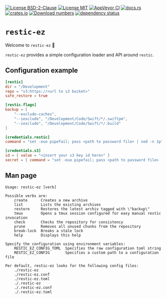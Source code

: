 [![License BSD-2-Clause](https://img.shields.io/badge/License-BSD--2--Clause-blue.svg)](https://opensource.org/licenses/BSD-2-Clause)
[![License MIT](https://img.shields.io/badge/License-MIT-blue.svg)](https://opensource.org/licenses/MIT)
[![AppVeyor CI](https://ci.appveyor.com/api/projects/status/github/KizzyCode/ResticEz-rust?svg=true)](https://ci.appveyor.com/project/KizzyCode/ResticEz-rust)
[![docs.rs](https://docs.rs/restic_ez/badge.svg)](https://docs.rs/restic_ez)
[![crates.io](https://img.shields.io/crates/v/restic_ez.svg)](https://crates.io/crates/restic_ez)
[![Download numbers](https://img.shields.io/crates/d/restic_ez.svg)](https://crates.io/crates/restic_ez)
[![dependency status](https://deps.rs/crate/restic_ez/0.1.3/status.svg)](https://deps.rs/crate/restic_ez/0.1.3)


# `restic-ez`
Welcome to `restic-ez` 🎉

`restic-ez` provides a simple configuration loader and API around `restic`.


## Configuration example
```toml
[restic]
dir = "/Development"
repo = "s3:https://<url to s3 bucket>"
safe_restore = true

[restic.flags]
backup = [
    "--exclude-caches",
    "--iexclude", "/Development/Code/Swift/*/.swiftpm",
    "--iexclude", "/Development/Code/Swift/*/.build"
]

[credentials.restic]
command = "set -euo pipefail; pass <path to password file> | sed -n 1p"

[credentials.s3]
id = { value = "<insert your s3 key id here>" }
secret = { command = "set -euo pipefail; pass <path to password file> | sed -n 2p" }
```

## Man page
```
Usage: restic-ez [verb]

Possible verbs are:
    create      Creates a new archive
    list        Lists the existing archives
    restore     Restores the latest archiv tagged with \"backup\"
    tmux        Opens a tmux session configured for easy manual restic invocation
    check       Checks the repository for consistency
    prune       Removes all unused chunks from the repository
    break-lock  Breaks a stale lock
    help        Displays this help

Specify the configuration using environment variables:
    RESTIC_EZ_CONFIG_TOML  Specifies the raw configuration toml string
    RESTIC_EZ_CONFIG       Specifies a custom path to a configuration file

Per default, restic-ez looks for the following config files:
    ./restic-ez
    ./restic-ez.conf
    ./restic-ez.toml
    ./.restic-ez
    ./.restic-ez.conf
    ./.restic-ez.toml
```